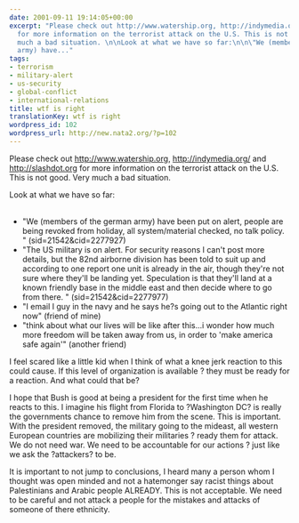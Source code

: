 ```yaml
---
date: 2001-09-11 19:14:05+00:00
excerpt: "Please check out http://www.watership.org, http://indymedia.org/ and http://slashdot.org
  for more information on the terrorist attack on the U.S. This is not good. Very
  much a bad situation. \n\nLook at what we have so far:\n\n\"We (members of the german
  army) have..."
tags:
- terrorism
- military-alert
- us-security
- global-conflict
- international-relations
title: wtf is right
translationKey: wtf is right
wordpress_id: 102
wordpress_url: http://new.nata2.org/?p=102
---
```


<p>Please check out <a href="http://www.watership.org">http://www.watership.org</a>, <a href="http://indymedia.org/">http://indymedia.org/</a> and <a href="http://slashdot.org">http://slashdot.org</a> for more information on the terrorist attack on the U.S. <br>This is not good. Very much a bad situation. 

<p>Look at what we have so far:<br><br>
<ul>
<li>"We (members of the german army) have been put on alert, people are being revoked from holiday, all system/material checked, no talk policy. " (sid=21542&cid=2277927)
 
<li>"The US military is on alert. For security reasons I can't post more details, but the 82nd airborne division has been told to suit up and according to one report one unit is already in the air, though they're not sure where they'll be landing yet. Speculation is that they'll land at a known friendly base in the middle east and then decide where to go from there. " (sid=21542&cid=2277977)

<li>"I email I guy in the navy and he says he?s going out to the Atlantic right now" (friend of mine)

<li>"think about what our lives will be like after this...i wonder how much more freedom will be taken away from us, in order to 'make america safe again'" (another friend)
</ul>
<p>I feel scared like a little kid when I think of what a knee jerk reaction to this could cause. If this level of organization is available ? they must be ready for a reaction. And what could that be? 

<p>I hope that Bush is good at being a president for the first time when he reacts to this. I imagine his flight from Florida to ?Washington DC? is really the governments chance to remove him from the scene. This is important. With the president removed, the military going to the mideast, all western European countries are mobilizing their militaries ? ready them for attack. We do not need war. We need to be accountable for our actions ? just like we ask the ?attackers? to be.

<p>It is important to not jump to conclusions, I heard many a person whom I thought was open minded and not a hatemonger say racist things about Palestinians and Arabic people ALREADY. This is not acceptable. We need to be careful and not attack a people for the mistakes and attacks of someone of there ethnicity.